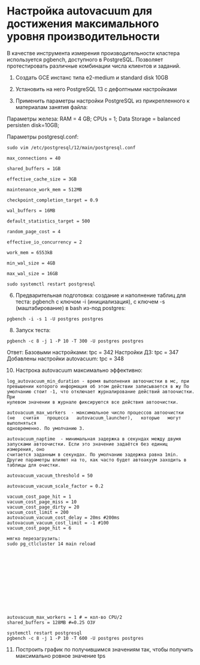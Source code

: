 # Настройка autovacuum для достижения максимального уровня производительности

В качестве инструмента измерения производительности кластера используется pgbench, доступного в PostgreSQL. Позволяет протестировать различные комбинации числа клиентов и заданий.

1. Создать GCE инстанс типа e2-medium и standard disk 10GB

2. Установить на него PostgreSQL 13 с дефолтными настройками

3. Применить параметры настройки PostgreSQL из прикрепленного к материалам занятия файла:

Параметры железа:
RAM = 4 GB;
CPUs = 1;
Data Storage = balanced persisten disk=10GB;

Параметры postgresql.conf:
``` 
sudo vim /etc/postgresql/12/main/postgresql.conf
```
```
max_connections = 40

shared_buffers = 1GB

effective_cache_size = 3GB

maintenance_work_mem = 512MB

checkpoint_completion_target = 0.9

wal_buffers = 16MB

default_statistics_target = 500

random_page_cost = 4

effective_io_concurrency = 2

work_mem = 6553kB

min_wal_size = 4GB

max_wal_size = 16GB
```
```
sudo systemctl restart postgresql
```

6. Предварительная подготовка: создание и наполнение таблиц для теста: pgbench с ключом -i (инициализация), с ключем -s (маштабирование) в bash из-под postgres:
```
pgbench -i -s 1 -U postgres postgres
```

8. Запуск теста: 
```
pgbench -c 8 -j 1 -P 10 -T 300 -U postgres postgres
```
Ответ:
Базовыми настройками:
tpc = 342
Настройки ДЗ:
tpc = 347
Добавлены настройки autovacuum:
tpc = 348


10. Настрока autovacuum максимально эффективно:
```
log_autovacuum_min_duration - время выполнения автоочистки в мс, при
превышении которого информация об этом действии записывается в жу По
умолчанию стоит -1, что отключает журналирование действий автоочистки. При
нулевом значении в журнале фиксируются все действия автоочистки. 

autovacuum_max_workers  - максимальное число процессов автоочистки
(не   считая   процесса   autovacuum_launcher),   которые   могут   выполняться
одновременно. По умолчанию 3. 

autovacuum_naptime  - минимальная задержка в секундах между двумя
запусками автоочистки. Если это значение задаётся без единиц измерения, оно
считается заданным в секундах. По умолчанию задержка равна 1min. 
Другие параметры влияют на то, как часто будет автоакуум заходить в
таблицы для очистки. 

autovacuum_vacuum_threshold = 50

autovacuum_vacuum_scale_factor = 0.2

vacuum_cost_page_hit = 1
vacuum_cost_page_miss = 10
vacuum_cost_page_dirty = 20
vacuum_cost_limit = 200
autovacuum_vacuum_cost_delay = 20ms #200ms
autovacuum_vacuum_cost_limit = -1 #100
vacuum_cost_page_hit = 6

мягко перезагрузить: 
sudo pg_ctlcluster 14 main reload













autovacuum_max_workers = 1 # = кол-во CPU/2
shared_buffers = 128MB #=0.25 ОЗУ

```
```
systemctl restart postgresql
pgbench -c 8 -j 1 -P 10 -T 600 -U postgres postgres
```
11. Построить график по получившимся значениям так, чтобы получить максимально ровное значение tps
